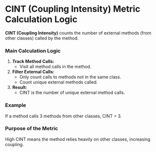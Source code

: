 # CINT (Coupling Intensity) Metric Calculation Logic

**CINT (Coupling Intensity)** counts the number of external methods (from other classes) called by the method.

### Main Calculation Logic

1. **Track Method Calls:**
   - Visit all method calls in the method.
2. **Filter External Calls:**
   - Only count calls to methods not in the same class.
   - Count unique external methods called.
3. **Result:**
   - CINT is the number of unique external method calls.

### Example
If a method calls 3 methods from other classes, CINT = 3.

### Purpose of the Metric
High CINT means the method relies heavily on other classes, increasing coupling.
